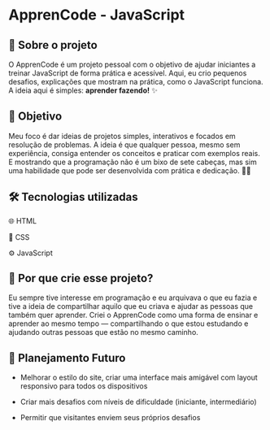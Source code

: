 ﻿# ApprenCode - JavaScript

<h2> 🧠 Sobre o projeto</h2>
<p>O ApprenCode é um projeto pessoal com o objetivo de ajudar iniciantes a treinar JavaScript de forma prática e acessível. Aqui, eu crio pequenos desafios, explicações que mostram na prática, como o JavaScript funciona. A ideia aqui é simples: <strong>aprender fazendo!</strong> ✨</p>

<h2>📌 Objetivo</h2>
<p>Meu foco é dar ideias de projetos simples, interativos e focados em resolução de problemas. A ideia é que qualquer pessoa, mesmo sem experiência, consiga entender os conceitos e praticar com exemplos reais.
E mostrando que a programação não é um bixo de sete cabeças, mas sim uma habilidade que pode ser desenvolvida com prática e dedicação. 👨‍💻</p>

<h2>🛠️ Tecnologias utilizadas</h2>
<p>🌐 HTML</p>
<p>🎨 CSS</p>
<p>⚙️ JavaScript</p>

<h2>🧩 Por que crie esse projeto?</h2>
<p>Eu sempre tive interesse em programação e eu arquivava o que eu fazia e tive a ideia de compartilhar aquilo que eu criava e ajudar as pessoas que também quer aprender. Criei o ApprenCode como uma forma de ensinar e aprender ao mesmo tempo — compartilhando o que estou estudando e ajudando outras pessoas que estão no mesmo caminho.</p>

<h2>📅 Planejamento Futuro</h2>
<ul>
    <li><p>Melhorar o estilo do site, criar uma interface mais amigável com layout responsivo para todos os dispositivos</p></li>
    <li><p>Criar mais desafios com níveis de dificuldade (iniciante, intermediário)</p></li>
    <li><p>Permitir que visitantes enviem seus próprios desafios</p></li>
</ul>
